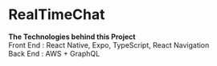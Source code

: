 # RealTimeChat

<b>The Technologies behind this Project</b> <br>
Front End : React Native, Expo, TypeScript, React Navigation <br>
Back End : AWS + GraphQL
